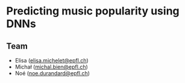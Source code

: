 # Predicting music popularity using DNNs
## Team
* Elisa (elisa.michelet@epfl.ch)
* Michał (michal.bien@epfl.ch)
* Noé (noe.durandard@epfl.ch)
